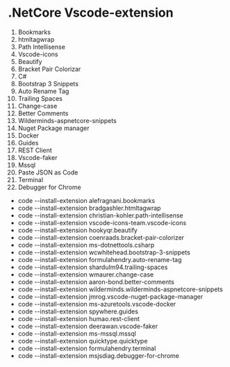 # .NetCore Vscode-extension

1. Bookmarks
2. htmltagwrap
3. Path Intellisense
4. Vscode-icons
5. Beautify
6. Bracket Pair Colorizar
7. C#
8. Bootstrap 3 Snippets
9. Auto Rename Tag
10. Trailing Spaces
11. Change-case
12. Better Comments
13. Wilderminds-aspnetcore-snippets
14. Nuget Package manager
15. Docker
16. Guides
17. REST Client
18. Vscode-faker
19. Mssql
20. Paste JSON as Code
21. Terminal
22. Debugger for Chrome

* code --install-extension alefragnani.bookmarks
* code --install-extension bradgashler.htmltagwrap
* code --install-extension christian-kohler.path-intellisense
* code --install-extension vscode-icons-team.vscode-icons
* code --install-extension hookyqr.beautify
* code --install-extension coenraads.bracket-pair-colorizer
* code --install-extension ms-dotnettools.csharp
* code --install-extension wcwhitehead.bootstrap-3-snippets
* code --install-extension formulahendry.auto-rename-tag
* code --install-extension shardulm94.trailing-spaces
* code --install-extension wmaurer.change-case
* code --install-extension aaron-bond.better-comments
* code --install-extension wilderminds.wilderminds-aspnetcore-snippets
* code --install-extension jmrog.vscode-nuget-package-manager
* code --install-extension ms-azuretools.vscode-docker
* code --install-extension spywhere.guides
* code --install-extension humao.rest-client
* code --install-extension deerawan.vscode-faker
* code --install-extension ms-mssql.mssql
* code --install-extension quicktype.quicktype
* code --install-extension formulahendry.terminal
* code --install-extension msjsdiag.debugger-for-chrome
